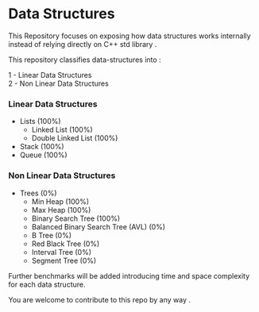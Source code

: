 # Data Structures

This Repository focuses on exposing how data structures works internally instead of relying directly on C++ std library .

This repository classifies data-structures into :

1 - Linear Data Structures </br>
2 - Non Linear Data Structures <br/>

### Linear Data Structures
- Lists (100%)
  - Linked List (100%)
  - Double Linked List (100%)
- Stack (100%)
- Queue (100%)

### Non Linear Data Structures
- Trees (0%)
  - Min Heap (100%)
  - Max Heap (100%)
  - Binary Search Tree (100%)
  - Balanced Binary Search Tree (AVL) (0%)
  - B Tree (0%)
  - Red Black Tree (0%)
  - Interval Tree (0%)
  - Segment Tree (0%)

Further benchmarks will be added introducing time and space complexity for each data structure.

You are welcome to contribute to this repo by any way .